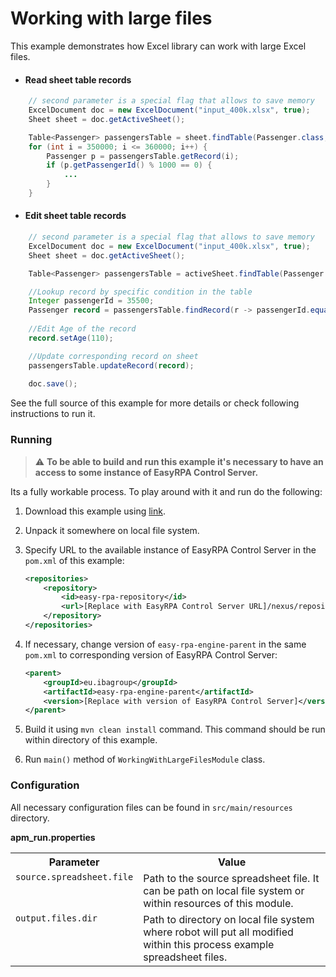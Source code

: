 # Working with large files

This example demonstrates how Excel library can work with large Excel files.  

* #### Read sheet table records
```Java
    // second parameter is a special flag that allows to save memory
    ExcelDocument doc = new ExcelDocument("input_400k.xlsx", true); 
    Sheet sheet = doc.getActiveSheet();

    Table<Passenger> passengersTable = sheet.findTable(Passenger.class, MatchMethod.EXACT, "Passenger Id");
    for (int i = 350000; i <= 360000; i++) {
        Passenger p = passengersTable.getRecord(i);
        if (p.getPassengerId() % 1000 == 0) {
            ...
        }
    }
```

* #### Edit sheet table records
```Java
    // second parameter is a special flag that allows to save memory
    ExcelDocument doc = new ExcelDocument("input_400k.xlsx", true); 
    Sheet sheet = doc.getActiveSheet();

    Table<Passenger> passengersTable = activeSheet.findTable(Passenger.class, "Passenger Id", "Name");

    //Lookup record by specific condition in the table
    Integer passengerId = 35500;
    Passenger record = passengersTable.findRecord(r -> passengerId.equals(r.getPassengerId()));
 
    //Edit Age of the record
    record.setAge(110);

    //Update corresponding record on sheet
    passengersTable.updateRecord(record);
    
    doc.save();
```

See the full source of this example for more details or check following instructions to run it.

### Running

>:warning: **To be able to build and run this example it's necessary to have an access
>to some instance of EasyRPA Control Server.**   

Its a fully workable process. To play around with it and run do the following:
1. Download this example using [link][down_git_link].  
2. Unpack it somewhere on local file system.
3. Specify URL to the available instance of EasyRPA Control Server in the `pom.xml` of this example:
    ```xml
    <repositories>
        <repository>
            <id>easy-rpa-repository</id>
            <url>[Replace with EasyRPA Control Server URL]/nexus/repository/easyrpa/</url>
        </repository>
    </repositories>
    ```
4. If necessary, change version of `easy-rpa-engine-parent` in the same `pom.xml` to corresponding version of 
EasyRPA Control Server:
    ```xml
    <parent>
        <groupId>eu.ibagroup</groupId>
        <artifactId>easy-rpa-engine-parent</artifactId>
        <version>[Replace with version of EasyRPA Control Server]</version>
    </parent>
    ```
 
5. Build it using `mvn clean install` command. This command should be run within directory of this example.
6. Run `main()` method of `WorkingWithLargeFilesModule` class.

[down_git_link]: https://downgit.github.io/#/home?url=https://github.com/easyrpa/openframework/tree/main/examples/excel/working-with-large-files

### Configuration

All necessary configuration files can be found in `src/main/resources` directory.

**apm_run.properties**

<table>
    <tr><th>Parameter</th><th>Value</th></tr>
    <tr><td valign="top"><code>source.spreadsheet.file</code></td><td>
        Path to the source spreadsheet file. It can be path on local file system or within resources of this module.
    </td></tr>
    <tr><td valign="top"><code>output.files.dir</code></td><td>
        Path to directory on local file system where robot will put all modified within this process example spreadsheet 
        files. 
    </td></tr>    
</table>